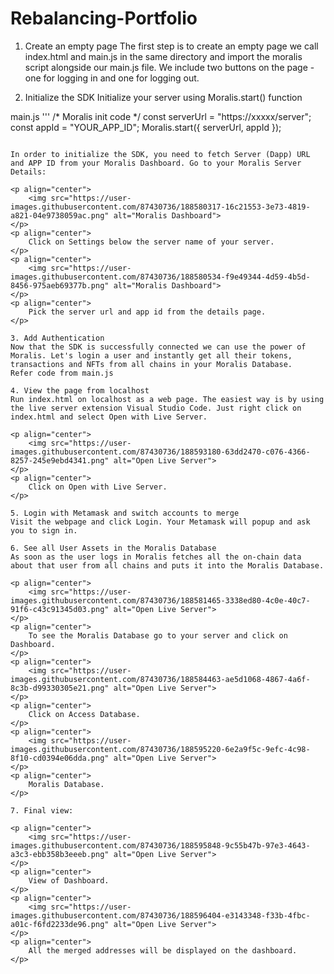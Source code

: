# Rebalancing-Portfolio

1. Create an empty page
The first step is to create an empty page we call index.html and main.js in the same directory and import the moralis script alongside our main.js file. We include two buttons on the page - one for logging in and one for logging out.

2. Initialize the SDK
Initialize your server using Moralis.start() function

main.js
'''
/* Moralis init code */
const serverUrl = "https://xxxxx/server";
const appId = "YOUR_APP_ID";
Moralis.start({ serverUrl, appId });
```

In order to initialize the SDK, you need to fetch Server (Dapp) URL and APP ID from your Moralis Dashboard. Go to your Moralis Server Details:

<p align="center">
    <img src="https://user-images.githubusercontent.com/87430736/188580317-16c21553-3e73-4819-a821-04e9738059ac.png" alt="Moralis Dashboard">
</p>
<p align="center">
    Click on Settings below the server name of your server.
</p>
<p align="center">
    <img src="https://user-images.githubusercontent.com/87430736/188580534-f9e49344-4d59-4b5d-8456-975aeb69377b.png" alt="Moralis Dashboard">
</p>
<p align="center">
    Pick the server url and app id from the details page.
</p>

3. Add Authentication
Now that the SDK is successfully connected we can use the power of Moralis. Let's login a user and instantly get all their tokens, transactions and NFTs from all chains in your Moralis Database.
Refer code from main.js

4. View the page from localhost
Run index.html on localhost as a web page. The easiest way is by using the live server extension Visual Studio Code. Just right click on index.html and select Open with Live Server.

<p align="center">
    <img src="https://user-images.githubusercontent.com/87430736/188593180-63dd2470-c076-4366-8257-245e9ebd4341.png" alt="Open Live Server">
</p>
<p align="center">
    Click on Open with Live Server.
</p>

5. Login with Metamask and switch accounts to merge
Visit the webpage and click Login. Your Metamask will popup and ask you to sign in.

6. See all User Assets in the Moralis Database
As soon as the user logs in Moralis fetches all the on-chain data about that user from all chains and puts it into the Moralis Database.

<p align="center">
    <img src="https://user-images.githubusercontent.com/87430736/188581465-3338ed80-4c0e-40c7-91f6-c43c91345d03.png" alt="Open Live Server">
</p>
<p align="center">
    To see the Moralis Database go to your server and click on Dashboard.
</p>
<p align="center">
    <img src="https://user-images.githubusercontent.com/87430736/188584463-ae5d1068-4867-4a6f-8c3b-d99330305e21.png" alt="Open Live Server">
</p>
<p align="center">
    Click on Access Database.
</p>
<p align="center">
    <img src="https://user-images.githubusercontent.com/87430736/188595220-6e2a9f5c-9efc-4c98-8f10-cd0394e06dda.png" alt="Open Live Server">
</p>
<p align="center">
    Moralis Database.
</p>

7. Final view:

<p align="center">
    <img src="https://user-images.githubusercontent.com/87430736/188595848-9c55b47b-97e3-4643-a3c3-ebb358b3eeeb.png" alt="Open Live Server">
</p>
<p align="center">
    View of Dashboard.
</p>
<p align="center">
    <img src="https://user-images.githubusercontent.com/87430736/188596404-e3143348-f33b-4fbc-a01c-f6fd2233de96.png" alt="Open Live Server">
</p>
<p align="center">
    All the merged addresses will be displayed on the dashboard.
</p>
